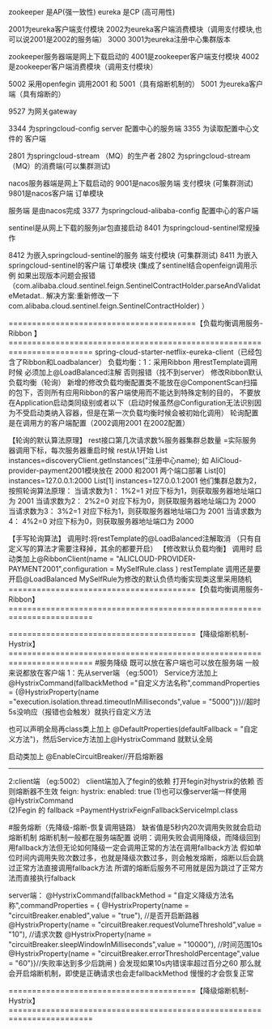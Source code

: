 zookeeper 是AP(强一致性)
eureka 是CP (高可用性)



2001为eureka客户端支付模块
2002为eureka客户端消费模块（调用支付模块,也可以说2001是2002的服务端）
3000 3001为eureka注册中心集群版本



zookeeper服务器端是网上下载启动的
4001是zookeeper客户端支付模块
4002是zookeeper客户端消费模块（调用支付模块）




5002 采用openfegin 调用2001  和 5001（具有熔断机制的）
5001 为eureka客户端（具有熔断的）



9527 为网关gateway


3344 为springcloud-config server 配置中心的服务端
3355 为读取配置中心文件的 客户端


2801 为springcloud-stream （MQ）的生产者
2802 为springcloud-stream （MQ）的消费端(可以集群测试)




nacos服务器端是网上下载启动的
9001是nacos服务端 支付模块 (可集群测试)
9801是nacos客户端 订单模块


服务端 是由nacos完成
3377 为springcloud-alibaba-config 配置中心的客户端


sentinel是从网上下载的服务jar包直接启动
8401 为springcloud-sentinel常规操作


8412  为嵌入springcloud-sentinel的服务  端支付模块 (可集群测试)
8411  为嵌入springcloud-sentinel的客户端  订单模块 (集成了sentinel结合openfeign调用示例
如果出现版本问题会报错（com.alibaba.cloud.sentinel.feign.SentinelContractHolder.parseAndValidateMetadat..
解决方案:重新修改一下 com.alibaba.cloud.sentinel.feign.SentinelContractHolder)
）




========================================【负载均衡调用服务-Ribbon 】========================================================================
spring-cloud-starter-netflix-eureka-client（已经包含了Ribbon和Loadbalancer）
负载均衡：1：采用Ribbon   用restTemplate调用时候 必须加上@LoadBalanced注解  否则报错（找不到server）
修改Ribbon默认负载均衡（轮询）
新增的修改负载均衡配置类不能放在@ComponentScan扫描的包下，否则所有应用Ribbon的客户端使用而不能达到特殊定制的目的，
不要放在Application启动类同级别或者以下（启动时候虽然@Configuration无法识别因为不受启动类纳入容器，但是在第一次负载均衡时候会被初始化调用）
轮询配置是在调用方的客户端配置（2002调用2001   在2002配置）

【轮询的默认算法原理】
rest接口第几次请求数%服务器集群总数量 =实际服务器调用下标，每次服务器重启时候 rest从1开始
List<ServiceInstance>  instances=discoveryClient.getInstances("注册中心name);
如 AliCloud-provider-payment2001模块放在 2000 和2001 两个端口部署
List[0] instances=127.0.0.1:2000  List[1] instances=127.0.0.1:2001
他们集群总数为2，按照轮询算法原理：
当请求数为1： 1%2=1  对应下标为1，则获取服务器地址端口为 2001
当请求数为2： 2%2=0  对应下标为0，则获取服务器地址端口为 2000
当请求数为3： 3%2=1  对应下标为1，则获取服务器地址端口为 2001
当请求数为4： 4%2=0  对应下标为0，则获取服务器地址端口为 2000



【手写轮询算法】
调用时:将restTemplate的@LoadBalanced注解取消 （只有自定义写的算法才需要注释掉，其余的都要开启）
【修改默认负载均衡】
调用时 启动类加上@RibbonClient(name = "ALICLOUD-PROVIDER-PAYMENT2001",configuration = MySelfRule.class )
restTemplate 调用还是要开启@LoadBalanced    MySelfRule为修改的默认负债均衡实现类这里采用随机
========================================【负载均衡调用服务-Ribbon】========================================================================


========================================【降级熔断机制-Hystrix】========================================================================
#服务降级    既可以放在客户端也可以放在服务端   一般来说都放在客户端
1：先从server端 （eg:5001）
Service方法加上 @HystrixCommand(fallbackMethod ="自定义方法名称",commandProperties =
            {@HystrixProperty(name ="execution.isolation.thread.timeoutInMilliseconds",value = "5000")})//超时5s没响应（报错也会触发）就执行自定义方法

也可以声明全局再class类上加上 @DefaultProperties(defaultFallback = "自定义方法")，然后Service方法加上@HystrixCommand 就默认全局

启动类加上 @EnableCircuitBreaker//开启熔断器       

--------------------------------------------------------
2:client端 （eg:5002）     client端加入了fegin的依赖
打开fegin对hystrix的依赖 否则熔断器不生效
feign:
  hystrix:
    enabled: true
(1)也可以像server端一样使用@HystrixCommand   
(2)Fegin 的 fallback =PaymentHystrixFeignFallbackServiceImpl.class


#服务熔断（先降级-熔断-恢复调用链路） 缺省值是5秒内20次调用失败就会启动熔断机制    熔断机制一般都在服务端配置
说明：调用失败会调用降级，而降级回到用fallback方法但无论如何降级一定会调用正常的方法在调用fallback方法
假如单位时间内调用失败次数过多，也就是降级次数过多，则会触发熔断，熔断以后会跳过正常方法直接调用fallback方法
所谓的熔断后服务不可用就是因为跳过了正常方法而直接执行falback



server端：
    @HystrixCommand(fallbackMethod = "自定义降级方法名称",commandProperties = {
            @HystrixProperty(name = "circuitBreaker.enabled",value = "true"),  //是否开启断路器
            @HystrixProperty(name = "circuitBreaker.requestVolumeThreshold",value = "10"),   //请求次数
            @HystrixProperty(name = "circuitBreaker.sleepWindowInMilliseconds",value = "10000"),  //时间范围10s
            @HystrixProperty(name = "circuitBreaker.errorThresholdPercentage",value = "60")}//失败率达到多少后跳闸
    )
会发现如果10s内错误率超过百分之60  那么就会开启熔断机制，即使是正确请求也会走fallbackMethod   慢慢的才会恢复正常
            



========================================【降级熔断机制-Hystrix】========================================================================
